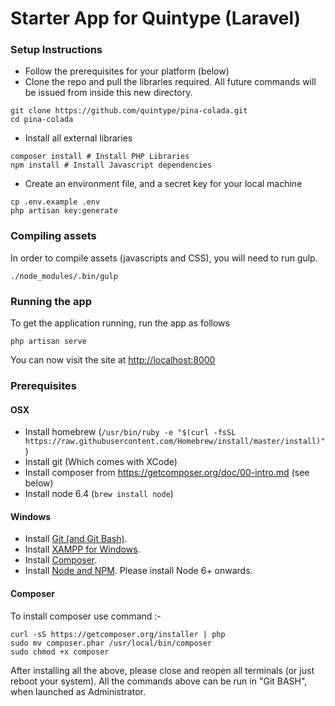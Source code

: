 # Starter App for Quintype (Laravel)

### Setup Instructions

* Follow the prerequisites for your platform (below)
* Clone the repo and pull the libraries required. All future commands will be issued from inside this new directory.
```shell
git clone https://github.com/quintype/pina-colada.git
cd pina-colada
```
* Install all external libraries
```shell
composer install # Install PHP Libraries
npm install # Install Javascript dependencies
```

* Create an environment file, and a secret key for your local machine
```shell
cp .env.example .env
php artisan key:generate
```

### Compiling assets
In order to compile assets (javascripts and CSS), you will need to run gulp.
```shell
./node_modules/.bin/gulp
```

### Running the app
To get the application running, run the app as follows

```shell
php artisan serve
```

You can now visit the site at [http://localhost:8000](http://localhost:8000)

### Prerequisites

#### OSX
* Install homebrew (`/usr/bin/ruby -e "$(curl -fsSL https://raw.githubusercontent.com/Homebrew/install/master/install)"`)
* Install git (Which comes with XCode)
* Install composer from https://getcomposer.org/doc/00-intro.md (see below)
* Install node 6.4 (`brew install node`)

#### Windows
* Install [Git (and Git Bash)](https://git-scm.com/download/win).
* Install [XAMPP for Windows](https://www.apachefriends.org/index.html).
* Install [Composer](https://getcomposer.org/doc/00-intro.md#installation-windows).
* Install [Node and NPM](https://nodejs.org/en/). Please install Node 6+ onwards.

#### Composer

To install composer use command :- 
```shell
curl -sS https://getcomposer.org/installer | php
sudo mv composer.phar /usr/local/bin/composer
sudo chmod +x composer
```


After installing all the above, please close and reopen all terminals (or just reboot your system). All the commands above can be run in "Git BASH", when launched as Administrator.
